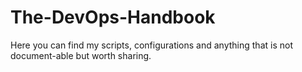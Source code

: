 # The-DevOps-Handbook
Here you can find my scripts, configurations and anything that is not document-able but worth sharing.
